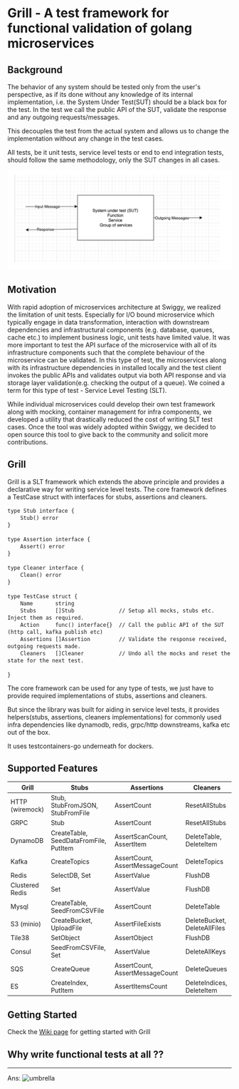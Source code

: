 # Grill - A test framework for functional validation of golang microservices
## Background
The behavior of any system should be tested only from the user's perspective, as if its done without any knowledge of its internal implementation, i.e. the System Under Test(SUT) should be a black box for the test. In the test we call the public API of the SUT, validate the response and any outgoing requests/messages.

This decouples the test from the actual system and allows us to change the implementation without any change in the test cases.

All tests, be it unit tests, service level tests or end to end integration tests, should follow the same methodology, only the SUT changes in all cases.

![test](https://github.com/Swiggy/grill/blob/media/testing.png?raw=true)

## Motivation
With rapid adoption of microservices architecture at Swiggy, we realized the limitation of unit tests. Especially for I/O bound microservice which 
typically engage in data transformation, interaction with downstream dependencies and infrastructural components (e.g. database, queues, 
cache etc.) to implement business logic, unit tests have limited value. It was more important to test the API surface of the microservice 
with all of its infrastructure components such that the complete behaviour of the microservice can be validated. In this type of test, the 
microservices along with its infrastructure dependencies in installed locally and the test client invokes the public APIs and validates output via 
both API response and via storage layer validation(e.g. checking the output of a queue). We coined a term for this type of test - Service Level Testing (SLT). 

While individual microservices could develop their own test framework along with mocking, container management for infra components, we developed a utility 
that drastically reduced the cost of writing SLT test cases. Once the tool was widely adopted within Swiggy, we decided to open source 
this tool to give back to the community and solicit more contributions.

## Grill
Grill is a SLT framework which extends the above principle and provides a declarative way for writing service level tests. The core framework defines a TestCase struct 
with interfaces for stubs, assertions and cleaners.

```
type Stub interface {
	Stub() error
}

type Assertion interface {
	Assert() error
}

type Cleaner interface {
	Clean() error
}

type TestCase struct {
	Name       string
	Stubs      []Stub              // Setup all mocks, stubs etc. Inject them as required. 
	Action     func() interface{}  // Call the public API of the SUT (http call, kafka publish etc) 
	Assertions []Assertion         // Validate the response received, outgoing requests made. 
	Cleaners   []Cleaner           // Undo all the mocks and reset the state for the next test.

}
```

The core framework can be used for any type of tests, we just have to provide required implementations of stubs, assertions and cleaners.

But since the library was built for aiding in service level tests, it provides helpers(stubs, assertions, cleaners implementations) for commonly used infra dependencies like dynamodb, redis, grpc/http downstreams, kafka etc out of the box.

It uses testcontainers-go underneath for dockers.

## Supported Features

| Grill           | Stubs                                 | Assertions  | Cleaners                     |
|-----------------|---------------------------------------|---|------------------------------|
| HTTP (wiremock) | Stub, StubFromJSON, StubFromFile      | AssertCount  | ResetAllStubs                |
| GRPC            | Stub                                  | AssertCount | ResetAllStubs                |
| DynamoDB        | CreateTable, SeedDataFromFile, PutItem | AssertScanCount, AssertItem | DeleteTable, DeleteItem      |
| Kafka           | CreateTopics                          | AssertCount, AssertMessageCount | DeleteTopics                 |
| Redis           | SelectDB, Set                         | AssertValue | FlushDB                      |
| Clustered Redis | Set                          | AssertValue | FlushDB                      |
| Mysql           | CreateTable, SeedFromCSVFile          | AssertCount | DeleteTable                  |
| S3 (minio)      | CreateBucket, UploadFile              | AssertFileExists | DeleteBucket, DeleteAllFiles |
| Tile38          | SetObject                             | AssertObject  | FlushDB                      |
| Consul          | SeedFromCSVFile, Set                  | AssertValue | DeleteAllKeys                |
| SQS             | CreateQueue                           | AssertCount, AssertMessageCount | DeleteQueues                 |
| ES              | CreateIndex, PutItem                   | AssertItemsCount        | DeleteIndices, DeleteItem    | 

## Getting Started
Check the [Wiki page](https://github.com/Swiggy/grill/wiki) for getting started with Grill

## Why write functional tests at all ??
* * *
Ans:
![umbrella](https://media.tenor.com/images/74be340020f6b91b66065b51abae7a76/tenor.gif)
